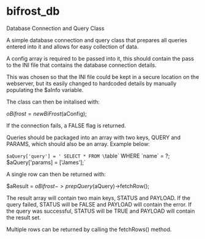 # bifrost_db
Database Connection and Query Class

A simple database connection and query class that prepares all queries entered into it and allows for easy collection of data.

A config array is required to be passed into it, this should contain the pass to the INI file that contains the database connection details.

This was chosen so that the INI file could be kept in a secure location on the webserver, but its easily changed to hardcoded details by manually populating the $aInfo variable.

The class can then be initalised with:

$oBifrost = new BiFrost($aConfig);

If the connection fails, a FALSE flag is returned.

Queries should be packaged into an array with two keys, QUERY and PARAMS, which should also be an array.  Example below:

`$aQuery['query'] = '
    SELECT
        *
    FROM
        \`table\`
    WHERE
        \`name\` = ?;
$aQuery['params] = ['James'];`

A single row can then be returned with:

$aResult = $oBifrost->prepQuery($aQuery)->fetchRow();

The result array will contain two main keys, STATUS and PAYLOAD.  If the query failed, STATUS will be FALSE and PAYLOAD will contain the error.  If the query was successful, STATUS will be TRUE and PAYLOAD will contain the result set.

Multiple rows can be returned by calling the fetchRows() method.
